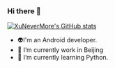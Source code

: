 ### Hi there 👋

[![XuNeverMore's GitHub stats](https://github-readme-stats.vercel.app/api?username=XuNeverMore)](https://github.com/anuraghazra/github-readme-stats)

- :alien:I'm an Android developer.
- 🔭 I’m currently work in Beijing
- 🌱 I’m currently learning Python.


